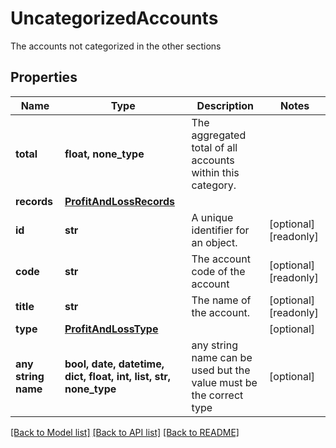 # UncategorizedAccounts

The accounts not categorized in the other sections

## Properties
Name | Type | Description | Notes
------------ | ------------- | ------------- | -------------
**total** | **float, none_type** | The aggregated total of all accounts within this category. | 
**records** | [**ProfitAndLossRecords**](ProfitAndLossRecords.md) |  | 
**id** | **str** | A unique identifier for an object. | [optional] [readonly] 
**code** | **str** | The account code of the account | [optional] [readonly] 
**title** | **str** | The name of the account. | [optional] [readonly] 
**type** | [**ProfitAndLossType**](ProfitAndLossType.md) |  | [optional] 
**any string name** | **bool, date, datetime, dict, float, int, list, str, none_type** | any string name can be used but the value must be the correct type | [optional]

[[Back to Model list]](../../README.md#documentation-for-models) [[Back to API list]](../../README.md#documentation-for-api-endpoints) [[Back to README]](../../README.md)


